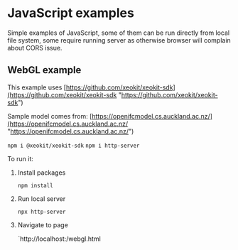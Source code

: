 # JavaScript examples #
Simple examples of JavaScript, some of them can be run directly from local file system, some require running server as otherwise browser will complain about CORS issue.

## WebGL example ##
This example uses [https://github.com/xeokit/xeokit-sdk](https://github.com/xeokit/xeokit-sdk "https://github.com/xeokit/xeokit-sdk")

Sample model comes from: [https://openifcmodel.cs.auckland.ac.nz/](https://openifcmodel.cs.auckland.ac.nz/ "https://openifcmodel.cs.auckland.ac.nz/")

`npm i @xeokit/xeokit-sdk`
`npm i http-server`

To run it:

1. Install packages	
 
	`npm install`

2. Run local server

	`npx http-server`

3. Navigate to page

	`http://localhost:<poart>/webgl.html   
